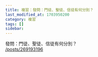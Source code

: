 ```yaml
---
title: 複習：發問：門徒、聖徒、信徒有何分別？
last_modified_at: 1703950200
category: 複習
tags: []
sidebar: 
---
```


 <p>發問：門徒、聖徒、信徒有何分別？<br>
<a href="/posts/269193196" target="_blank">/posts/269193196</a></p>

<p>&nbsp;</p>
